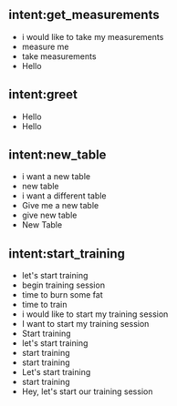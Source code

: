 ## intent:get_measurements
- i would like to take my measurements
- measure me
- take measurements
- Hello

## intent:greet
- Hello
- Hello

## intent:new_table
- i want a new table
- new table
- i want a different table
- Give me a new table
- give new table
- New Table

## intent:start_training
- let's start training
- begin training session
- time to burn some fat
- time to train
- i would like to start my training session
- I want to start my training session
- Start training
- let's start training
- start training
- start training
- Let's start training
- start training
- Hey, let's start our training session
